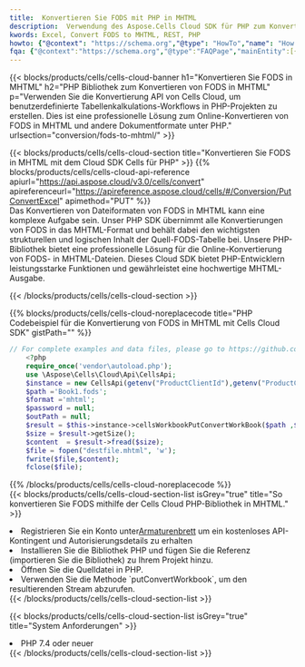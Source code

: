 ```yaml
---
title:  Konvertieren Sie FODS mit PHP in MHTML
description:  Verwendung des Aspose.Cells Cloud SDK für PHP zum Konvertieren einer FODS-Formatdatei in eine MHTML-Formatdatei.
kwords: Excel, Convert FODS to MHTML, REST, PHP
howto: {"@context": "https://schema.org","@type": "HowTo","name": "How to convert FODS to MHTML using the Cells Cloud PHP library.","description": "How to convert FODS to MHTML using the Cells Cloud PHP library.","image": {"@type": "ImageObject"},"url": "/php/conversion/fods-to-mhtml/","step": [{ "@type": "HowToStep","name": "How to convert FODS to MHTML using the Cells Cloud PHP library. step 1", "image": {"@type": "ImageObject",},"url": "/php/conversion/fods-to-mhtml/","text": "Register an account at <a href='https://dashboard.aspose.cloud/'>Dashboard</a> to get free API quota & authorization details",},{ "@type": "HowToStep","name": "How to convert FODS to MHTML using the Cells Cloud PHP library. step 1", "image": {"@type": "ImageObject",},"url": "/php/conversion/fods-to-mhtml/","text": "Install PHP library and add the reference (import the library) to your project.",},{ "@type": "HowToStep","name": "How to convert FODS to MHTML using the Cells Cloud PHP library. step 1", "image": {"@type": "ImageObject",},"url": "/php/conversion/fods-to-mhtml/","text": "Open the source file in PHP.",},{ "@type": "HowToStep","name": "How to convert FODS to MHTML using the Cells Cloud PHP library. step 1", "image": {"@type": "ImageObject",},"url": "/php/conversion/fods-to-mhtml/","text": "Use the `putConvertWorkbook` method to retrieve the resulting stream.",}, ],"supply": {"@type": "HowToSupply","name": "document"},"tool": [{"@type": "HowToTool","name": "phpstorm, Visual Studio Code, Eclipse"},{"@type": "HowToTool","name": "Aspose Cells"}],"totalTime": "PT6M"}
fqa: {"@context":"https://schema.org","@type":"FAQPage","mainEntity":[{"@type":"Question","name":"Why convert file formats in C# using REST API?","acceptedAnswer":{"@type":"Answer","text":"Documents are encoded in many ways, and some files may be incompatible with the software you use. To open and read such files, just convert them to appropriate file formats.<br/><ol><li>Install .NET SDK and add the reference (import the library) to your project.</li><li>Open the source file in C# using REST API.</li><li>Call the PutConvertWorkbookRequest() method, passing an output filename with required extension.</li><li>Get the result of conversion as a separate file.</li></ol>"}},{"@type":"Question","name":"What file formats can I convert with your C# library?","acceptedAnswer":{"@type":"Answer","text":"We support a variety of file formats for conversion using .NET library, including XLSX, Excel, xls , PDF, CSV, HTML, Markdown, XML, PNG, JPG, TIFF, Json, TXT and many more."}},{"@type":"Question","name":"What is the maximum allowed file size for conversion using this .NET library?","acceptedAnswer":{"@type":"Answer","text":"There are no file size limits for format conversions using .NET library."}}]}
---
```

{{< blocks/products/cells/cells-cloud-banner h1="Konvertieren Sie FODS in MHTML" h2="PHP Bibliothek zum Konvertieren von FODS in MHTML" p="Verwenden Sie die Konvertierung API von Cells Cloud, um benutzerdefinierte Tabellenkalkulations-Workflows in PHP-Projekten zu erstellen. Dies ist eine professionelle Lösung zum Online-Konvertieren von FODS in MHTML und andere Dokumentformate unter PHP." urlsection="conversion/fods-to-mhtml/" >}}

{{< blocks/products/cells/cells-cloud-section title="Konvertieren Sie FODS in MHTML mit dem Cloud SDK Cells für PHP" >}}
{{% blocks/products/cells/cells-cloud-api-reference apiurl="https://api.aspose.cloud/v3.0/cells/convert" apireferenceurl="https://apireference.aspose.cloud/cells/#/Conversion/PutConvertExcel" apimethod="PUT" %}}
<br/>
Das Konvertieren von Dateiformaten von FODS in MHTML kann eine komplexe Aufgabe sein. Unser PHP SDK übernimmt alle Konvertierungen von FODS in das MHTML-Format und behält dabei den wichtigsten strukturellen und logischen Inhalt der Quell-FODS-Tabelle bei. Unsere PHP-Bibliothek bietet eine professionelle Lösung für die Online-Konvertierung von FODS- in MHTML-Dateien. Dieses Cloud SDK bietet PHP-Entwicklern leistungsstarke Funktionen und gewährleistet eine hochwertige MHTML-Ausgabe.

{{< /blocks/products/cells/cells-cloud-section >}}

{{% blocks/products/cells/cells-cloud-noreplacecode title="PHP Codebeispiel für die Konvertierung von FODS in MHTML mit Cells Cloud SDK" gistPath="" %}}
 
```php
// For complete examples and data files, please go to https://github.com/aspose-cells-cloud/aspose-cells-cloud-php/
    <?php
    require_once('vendor\autoload.php');
    use \Aspose\Cells\Cloud\Api\CellsApi;
    $instance = new CellsApi(getenv("ProductClientId"),getenv("ProductClientSecret"));
    $path ='Book1.fods';    
    $format ='mhtml';
    $password = null;
    $outPath = null;      
    $result = $this->instance->cellsWorkbookPutConvertWorkBook($path ,$format, $password,  $outPath);
    $size = $result->getSize();
    $content  = $result->fread($size);
    $file = fopen("destfile.mhtml", 'w');
    fwrite($file,$content);
    fclose($file);
```
 
{{% /blocks/products/cells/cells-cloud-noreplacecode %}}
<br/>
{{< blocks/products/cells/cells-cloud-section-list isGrey="true" title="So konvertieren Sie FODS mithilfe der Cells Cloud PHP-Bibliothek in MHTML." >}}
<li> Registrieren Sie ein Konto unter<a href="https://dashboard.aspose.cloud/">Armaturenbrett</a> um ein kostenloses API-Kontingent und Autorisierungsdetails zu erhalten</li>
<li>Installieren Sie die Bibliothek PHP und fügen Sie die Referenz (importieren Sie die Bibliothek) zu Ihrem Projekt hinzu.</li>
<li>Öffnen Sie die Quelldatei in PHP.</li>
<li>Verwenden Sie die Methode `putConvertWorkbook`, um den resultierenden Stream abzurufen.</li>
{{< /blocks/products/cells/cells-cloud-section-list >}}

{{< blocks/products/cells/cells-cloud-section-list isGrey="true" title="System Anforderungen" >}}
<li>PHP 7.4 oder neuer</li>
{{< /blocks/products/cells/cells-cloud-section-list >}}

